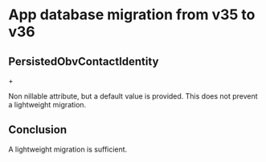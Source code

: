 #  App database migration from v35 to v36

## PersistedObvContactIdentity

+<attribute name="isActive" attributeType="Boolean" defaultValueString="YES" usesScalarValueType="YES"/>

Non nillable attribute, but a default value is provided. This does not prevent a lightweight migration.

## Conclusion

A lightweight migration is sufficient.
